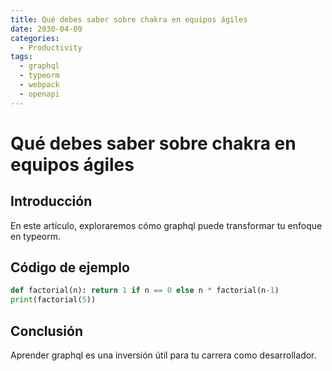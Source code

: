```yaml
---
title: Qué debes saber sobre chakra en equipos ágiles
date: 2030-04-09
categories:
  - Productivity
tags:
  - graphql
  - typeorm
  - webpack
  - openapi
---
```


# Qué debes saber sobre chakra en equipos ágiles

## Introducción

En este artículo, exploraremos cómo graphql puede transformar tu enfoque en typeorm.

## Código de ejemplo

```python
def factorial(n): return 1 if n == 0 else n * factorial(n-1)
print(factorial(5))
```

## Conclusión

Aprender graphql es una inversión útil para tu carrera como desarrollador.